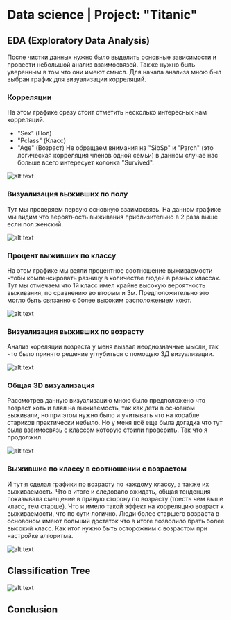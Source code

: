 # Data science | Project: "Titanic"

## EDA (Exploratory Data Analysis)
  После чистки данных нужно было выделить основные зависимости и провести небольшой анализ взаимосвязей. Также нужно быть уверенным в том что они имеют смысл. Для начала анализа мною был выбран график для визуализации корреляций.

### Корреляции

На этом графике сразу стоит отметить несколько интересных нам корреляций.
- "Sex" (Пол)
- "Pclass" (Класс) 
- "Age" (Возраст)
Не обращаем внимания на "SibSp" и "Parch" (это логическая корреляция членов одной семьи) в данном случае нас больше всего интересует колонка "Survived".

![alt text](https://github.com/Aettio/DS_Project_Titanic/blob/main/Images/Корреляции.png)

### Визуализация выживших по полу

Тут мы проверяем первую основную взаимосвязь. На данном графике мы видим что вероятность выживания приблизительно в 2 раза выше если пол женский.

![alt text](https://github.com/Aettio/DS_Project_Titanic/blob/main/Images/Выжившие_по_полу.png)

### Процент выживших по классу

На этом графике мы взяли процентное соотношение выживаемости чтобы компенсировать разницу в количестве людей в разных классах. Тут мы отмечаем что 1й класс имел крайне высокую вероятность выживания, по сравнению во вторым и 3м. Предположительно это могло быть связанно с более высоким расположением коют.

![alt text](https://github.com/Aettio/DS_Project_Titanic/blob/main/Images/Выживших_по_классу.png)

### Визуализация выживших по возрасту 

Анализ кореляции возраста у меня вызвал неоднозначные мысли, так что было принято решение углубиться с помощью 3Д визуализации.

![alt text](https://github.com/Aettio/DS_Project_Titanic/blob/main/Images/Выжившие_по_возрасту.png)

### Общая 3D визуализация

Рассмотрев данную визуализацию мною было предположено что возраст хоть и влял на выживемость, так как дети в основном выживали, но при этом нужно было и учитывать что на корабле стариков практически небыло. Но у меня всё еще была догадка что тут была взаимосвязь с классом которую стоили проверить. Так что я продолжил.

![alt text](https://github.com/Aettio/DS_Project_Titanic/blob/main/Images/Visual_3D.png)

### Выжившие по классу в соотношении с возрастом

И тут я сделал графики по возрасту по каждому классу, а также их выживаемость. Что в итоге и следовало ожидать, общая тенденция показывала смещение в правую сторону по возрасту (тоесть чем выше класс, тем старше). Что и имело такой эффект на корреляцию  возраст к выживаемости, что по сути логично. Люди более старшего возраста в основоном имеют больший достаток что в итоге позволило брать более высокий класс. Как итог нужно быть осторожним с возрастом при настройке алгоритма.  

![alt text](https://github.com/Aettio/DS_Project_Titanic/blob/main/Images/Выжившие_по_классу_в_соотношении_с_возрастом.png)

## Classification Tree


![alt text](https://github.com/Aettio/DS_Project_Titanic/blob/main/Images/Classification_Tree.jpg)


## Conclusion
